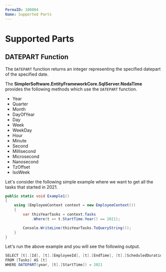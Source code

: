 ```yaml
---
PermaID: 100004
Name: Supported Parts
---
```


# Supported Parts

## DATEPART Function

The `DATEPART` function returns an integer representing the specified datepart of the specified date. 

The **SimplerSoftware.EntityFrameworkCore.SqlServer.NodaTime** provides the following methods which use the `DATEPART` function.

 - Year
 - Quarter
 - Month
 - DayOfYear
 - Day
 - Week
 - WeekDay
 - Hour
 - Minute
 - Second
 - Millisecond
 - Microsecond
 - Nanosecond
 - TzOffset
 - IsoWeek

Let's consider the following simple example where we want to get all the tasks that started in 2021.

```csharp
public static void Example1()
{
    using (EmployeeContext context = new EmployeeContext())
    {
        var thisYearTasks = context.Tasks
            .Where(t => t.StartTime.Year() == 2021);

        Console.WriteLine(thisYearTasks.ToQueryString());
    }
}
```

Let's run the above example and you will see the following output.

```csharp
SELECT [t].[Id], [t].[EmployeeId], [t].[EndTime], [t].[ScheduledDuration], [t].[StartTime]
FROM [Tasks] AS [t]
WHERE DATEPART(year, [t].[StartTime]) = 2021
```
